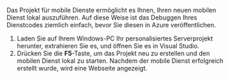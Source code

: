

Das Projekt für mobile Dienste ermöglicht es Ihnen, Ihren neuen mobilen Dienst lokal auszuführen. Auf diese Weise ist das Debuggen Ihres Dienstcodes ziemlich einfach, bevor Sie diesen in Azure veröffentlichen.

1. Laden Sie auf Ihrem Windows-PC Ihr personalisiertes Serverprojekt herunter, extrahieren Sie es, und öffnen Sie es in Visual Studio.
2. Drücken Sie die **F5**-Taste, um das Projekt neu zu erstellen und den mobilen Dienst lokal zu starten. Nachdem der mobile Dienst erfolgreich erstellt wurde, wird eine Webseite angezeigt.

<!---HONumber=Nov15_HO3-->
